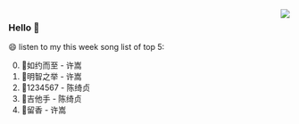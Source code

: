 <img align="right"  src="https://github-readme-stats.vercel.app/api/top-langs/?username=kvnZero" />

### Hello 👋

😄 listen to my this week song list of top 5:

0. 🌈如约而至 - 许嵩
1. 🌈明智之举 - 许嵩
2. 🌈1234567 - 陈绮贞
3. 🌈吉他手 - 陈绮贞
4. 🌈留香 - 许嵩

